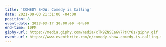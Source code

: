 ```yaml
---
title: 'COMEDY SHOW: Comedy is Calling'
date: 2021-09-03 21:31:00 -04:00
position: 8
event-date: 2023-03-17 20:00:00 -04:00
end-time: 10PM
giphy-url: https://media.giphy.com/media/xTk9ZNSEaGv7FtKY6s/giphy.gif
event-url: https://www.eventbrite.com/e/comedy-show-comedy-is-calling-tickets-559035719887
---
```


